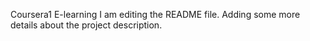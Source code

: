  Coursera1
E-learning
I am editing the README file. Adding some more details about the project description.

